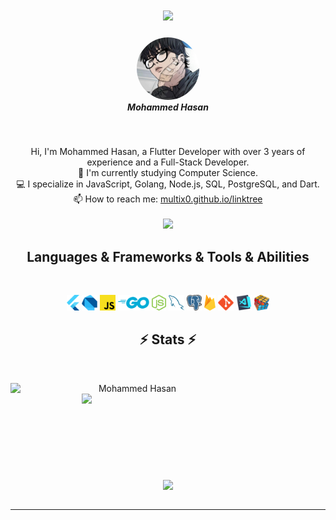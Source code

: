 <h1 align="center">
  <a href="">
    <img src="https://readme-typing-svg.herokuapp.com/?lines=Hello,+there!+👋;Mohammed+Hasan+here....;Nice+to+see+you!&center=true&size=25">
  </a>
</h1>

<h5 align="center">
  <img src="images/avatar.jpeg" alt="Mohammed Hasan" style="width: 100px; height: 100px; border-radius: 50%;">
  <br>
  Mohammed Hasan
</h5>

<br>
<p align="center">
  Hi, I'm Mohammed Hasan, a Flutter Developer with over 3 years of experience and a Full-Stack Developer.
  <br>
  🔬 I'm currently studying Computer Science.
  <br>
  💻 I specialize in JavaScript, Golang, Node.js, SQL, PostgreSQL, and Dart.
  <br>
  📫 How to reach me: <a href="https://multix0.github.io/linktree/">multix0.github.io/linktree</a>
  <br>
  <br>
    <a href="https://visitcount.itsvg.in">
  <img src="https://visitcount.itsvg.in/api?id=multix0&label=Profile%20Views&color=0&icon=5&pretty=false" />
</a>
</p>


<h2 align="center"> Languages & Frameworks & Tools & Abilities </h2>
<br>
<p align="center">
  <code><img title="Flutter" height="25" src="images/flutter.svg"></code>
  <code><img title="Dart" height="25" src="images/dart.png"></code>
  <code><img title="JavaScript" height="25" src="images/javascript.svg"></code>
  <code><img title="Golang" height="25" src="images/golang.svg"></code>
  <code><img title="Node.js" height="25" src="images/nodejs.svg"></code>
  <code><img title="SQL" height="25" src="images/mysql.svg"></code>
  <code><img title="PostgreSQL" height="25" src="images/postgresql.svg"></code>
  <code><img title="Firebase" height="25" src="images/firebase.svg"></code>
  <code><img title="Git" height="25" src="images/git-original.svg"></code>
  <code><img title="Visual Studio Code" height="25" src="images/vscode.png"></code>
  <code><img title="Problem Solving" height="25" src="images/problemSolving.png"></code>
</p>


<h2 align="center">⚡ Stats ⚡</h2>
<br>
<p align=center>
  <div align=center>
    <a href="https://github.com/multix0/" title="Go to Source">
      <img align="left" width=390 src="https://github-readme-streak-stats.herokuapp.com/?user=multix0&theme=react&border=61dafb&hide_border=true" alt="Mohammed Hasan" />
    </a>
    <a href="https://github.com/multix0/" title="Go to Source">
      <img align="right" width=390 src="https://github-readme-stats.vercel.app/api?username=multix0&show_icons=true&theme=react&border_color=61dafb&hide_border=true" />
    </a>
  </div>
  <br><br><br><br><br><br><br><br><br>
  <div align=center>
    <a href="https://github.com/multix0/">
      <img width=325 align="center" src="https://github-readme-stats.vercel.app/api/top-langs/?username=multix0&hide=c%23,powershell,Mathematica,Ruby,Objective-C,Objective-C%2b%2b,Cuda&title_color=61dafb&text_color=ffffff&icon_color=61dafb&bg_color=20232a&langs_count=8&layout=compact&border_color=61dafb&hide_border=true" />
    </a>
  </div>
  <br>
</p>

<hr>
</div>
